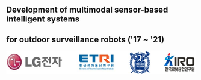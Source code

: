 ## Development of multimodal sensor-based intelligent systems 
## for outdoor surveillance robots ('17 ~ '21)

<p align="center">
    <img src="./organization.jpg" height="63" width="570">
</p>
<!--

[![4차년도 동영상](./4th_fullsystem.gif)](https://www.youtube.com/watch?v=QxpQtVxcH3Q)

**lge-robot-navi/lge-robot-navi** is a ✨ _special_ ✨ repository because its `README.md` (this file) appears on your GitHub profile.

Here are some ideas to get you started:

- 🔭 I’m currently working on ...
- 🌱 I’m currently learning ...
- 👯 I’m looking to collaborate on ...
- 🤔 I’m looking for help with ...
- 💬 Ask me about ...
- 📫 How to reach me: ...
- 😄 Pronouns: ...
- ⚡ Fun fact: ...
-->
